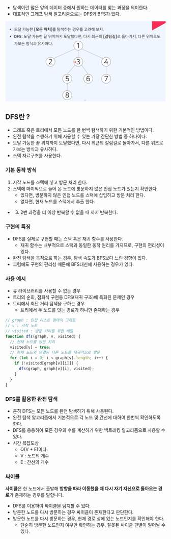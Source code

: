 - 탐색이란 많은 양의 데이터 중에서 원하는 데이터를 찾는 과정을 의미한다.
- 대표적인 그래프 탐색 알고리즘으로는 DFS와 BFS가 있다.

![Pasted image 20250226171120.png](../img/Pasted%20image%2020250226171120.png)

## DFS란 ?

- 그래프 혹은 트리에서 모든 노드를 한 번씩 탐색하기 위한 기본적인 방법이다.
- 완전 탐색을 수행하기 위해 사용할 수 있는 가장 간단한 방법 중 하나이다.
- 도달 가능한 끝 위치까지 도달했다면, 다시 최근의 갈림길로 돌아가서, 다른 위초로 가보는 방식과 유사하다.
- 스택 자료구조를 사용한다.

### 기본 동작 방식

1. 시작 노드를 스택에 넣고 방문 처리 한다.
2. 스택에 마지막으로 들어 온 노드에 방문하지 않은 인접 노드가 있는지 확인한다.
	- 있다면, 방문하지 않은 인접 노드를 스택에 삽입하고 방문 처리 한다.
	- 없다면, 현재 노드를 스택에서 추출 한다.
- 3. 2번 과정을 더 이상 반복할 수 없을 때 까지 반복한다.

### 구현의 특징

- DFS를 실제로 구현할 때는 스택 혹은 재귀 함수를 사용한다.
	- 재귀 함수는 내부적으로 스택과 동일한 동작 원리를 가지므로, 구현의 편리성이 있다.
- 완전 탐색을 목적으로 하는 경우, 탐색 속도가 BFS보다 느린 경향이 있다.
- 그럼에도 구현의 편리성 때문에 BFS대신에 사용하는 경우가 있다.

### 사용 예시

- 큐 라이브러리를 사용할 수 없는 경우
- 트리의 순회, 점화식 구현등 DFS(재귀 구조)에 특화된 문제인 경우
- 트리에서 최단 거리 탐색을 구하는 경우
	- 트리에서 두 노드를 잇는 경로가 하나만 존재하는 경우


``` js
// graph : 인접 리스트 형태의 그래프
// v : 시작 노드
// visited : 방문 처리를 위한 배열
function dfs(graph, v, visited) {
  // 현재 노드를 방문 처리
  visited[v] = true;
  // 현재 노드와 연결된 다른 노드를 재귀적으로 방문
  for (let i = 0; i < graph[v].length; i++) {
    if (!visited[graph[v][i]]) {
      dfs(graph, graph[v][i], visited);
    }
  }
}
```

### DFS를 활용한 완전 탐색

- 흔히 DFS는 모든 노드를 완전 탐색하기 위해 사용된다.
- 완전 탐색 알고리즘에서 기본적으로 각 노드 및 간선에 대하여 한번씩 확인하도록 한다.
- DFS를 응용하여 모든 경우의 수를 계산하기 위한 백트래킹 알고리즘으로 사용할 수 있다.
- 시간 복잡도상 
	- O(V + E)이다.
	- V : 노드의 개수
	- E : 간선의 개수

### 싸이클

**사이클**은 한 노드에서 출발해 **방향을 따라 이동했을 때 다시 자기 자신으로 돌아오는 경로**가 존재하는 경우를 말합니다.

- DFS를 이용하여 싸이클을 탐지할 수 있다.
- 방문한 노드를 다시 방문하는 경우 싸이클이 존재한다고 판단한다.
- 방문한 노드를 다시 방문하는 경우, 현재 경로 상에 있는 노드인지를 확인해야 한다.
	- 단순히 방문한 노드인지 여부만 확인하는 경우, 잘못된 싸이클 판별이 일어날 수 있다.